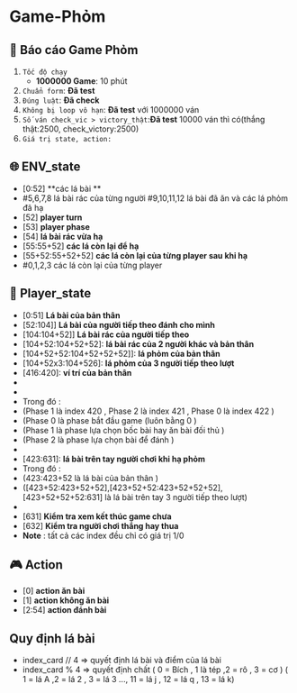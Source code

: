 # Game-Phỏm
## :dart: Báo cáo Game Phỏm
1.   `Tốc độ chạy`
      - **1000000 Game**: 10 phút 
2. `Chuẩn form`: **Đã test**
3. `Đúng luật`: **Đã check**
4. `Không bị loop vô hạn`: **Đã test** với 1000000 ván
5. `Số ván check_vic > victory_thật`:**Đã test** 10000 ván thì có(thắng thật:2500, check_victory:2500)
6. `Giá trị state, action:`

## :globe_with_meridians: ENV_state
*   [0:52] **các lá bài **
*   #5,6,7,8 lá bài rác của từng người 
    #9,10,11,12 lá bài đã ăn  và các lá phỏm đã hạ 
*   [52] **player turn**
*   [53] **player phase** 
*   [54] **lá bài rác vừa hạ** 
*   [55:55+52] **các lá còn lại để hạ**
*   [55+52:55+52+52] **các lá còn lại  của từng player sau khi hạ**
*   #0,1,2,3 các lá còn lại  của từng player 



## :bust_in_silhouette: Player_state
*   [0:51] **Lá bài của bản thân**
*   [52:104]] **Lá bài của người tiếp theo đánh cho mình**
*   [104:104+52]] **Lá bài rác của người tiếp theo**
*   [104+52:104+52+52]:   **lá bài rác của 2 người khác và bản thân**
*   [104+52+52:104+52+52+52]]:   **lá phỏm của bản thân**
*   [104+52x3:104+526]:   **lá phỏm của 3 người tiếp theo lượt**
*   [416:420]:   **ví trí của bản thân**
*   
*   [420:423]:   **Phase**
*   Trong đó : 
*   (Phase 1 là index 420 , Phase 2 là index 421 , Phase 0 là index 422 )
*   (Phase 0 là phase bắt đầu game (luôn bằng 0 )
*   (Phase 1 là phase lựa chọn bốc bài hay ăn bài đối thủ )
*   (Phase 2 là phase lựa chọn bài để đánh )
*   
*   [423:631]:   **lá bài trên tay  người chơi  khi hạ phỏm**
*   Trong đó : 
*   (423:423+52 là lá bài của bản thân )
*   ([423+52:423+52+52],[423+52+52:423+52+52+52],[423+52+52+52:631] là lá bài trên tay 3 người tiếp theo lượt) 
*   
*   [631] **Kiểm tra xem kết thúc game chưa**
*   [632] **Kiểm tra người chơi  thắng hay thua**
* **Note** : tất cả các index đều chỉ có giá trị 1/0



## :video_game: Action
* [0]   **action  ăn bài**
* [1]     **action không ăn bài**
* [2:54] **action đánh bài**
## Quy định lá bài
   - index_card // 4
  => quyết định lá bài và điểm của lá bài
- index_card % 4
  => quyết định chất
  ( 0 = Bích , 1 là tép ,2 = rô , 3 = cơ )
  ( 1 = lá A ,2 = lá 2 , 3 = lá 3 ..., 11 = lá j , 12
= lá q , 13 = lá k)
